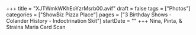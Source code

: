 +++
title = "XJTWmkWKhEoYzrMsrb00.avif"
draft = false
tags = ["Photos"]
categories = ["ShowBiz Pizza Place"]
pages = ["3 Birthday Shows - Colander History - Indoctrination Skit"]
startDate = ""
+++
Nina, Pinta, & Straina Maria Card Scan
